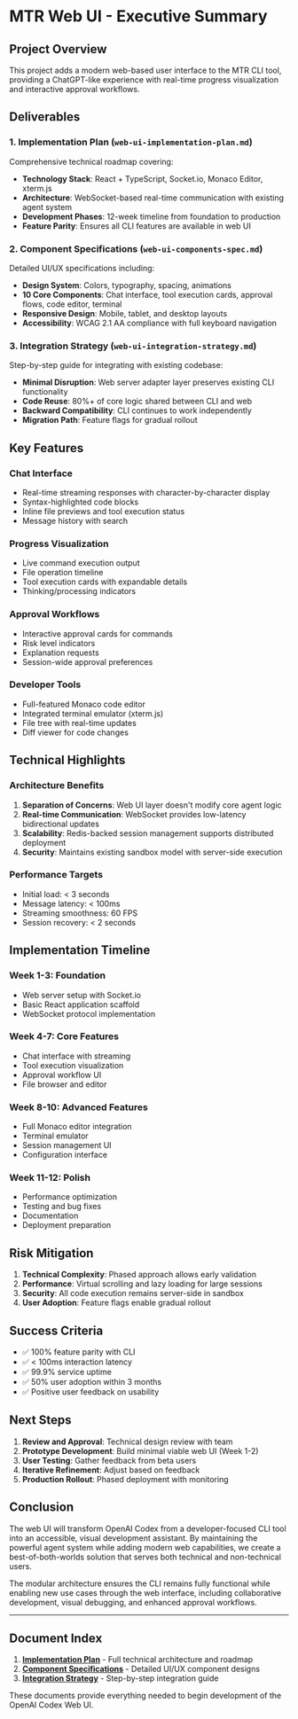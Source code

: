 # MTR Web UI - Executive Summary

## Project Overview

This project adds a modern web-based user interface to the MTR CLI tool, providing a ChatGPT-like experience with real-time progress visualization and interactive approval workflows.

## Deliverables

### 1. Implementation Plan (`web-ui-implementation-plan.md`)
Comprehensive technical roadmap covering:
- **Technology Stack**: React + TypeScript, Socket.io, Monaco Editor, xterm.js
- **Architecture**: WebSocket-based real-time communication with existing agent system
- **Development Phases**: 12-week timeline from foundation to production
- **Feature Parity**: Ensures all CLI features are available in web UI

### 2. Component Specifications (`web-ui-components-spec.md`)
Detailed UI/UX specifications including:
- **Design System**: Colors, typography, spacing, animations
- **10 Core Components**: Chat interface, tool execution cards, approval flows, code editor, terminal
- **Responsive Design**: Mobile, tablet, and desktop layouts
- **Accessibility**: WCAG 2.1 AA compliance with full keyboard navigation

### 3. Integration Strategy (`web-ui-integration-strategy.md`)
Step-by-step guide for integrating with existing codebase:
- **Minimal Disruption**: Web server adapter layer preserves existing CLI functionality
- **Code Reuse**: 80%+ of core logic shared between CLI and web
- **Backward Compatibility**: CLI continues to work independently
- **Migration Path**: Feature flags for gradual rollout

## Key Features

### Chat Interface
- Real-time streaming responses with character-by-character display
- Syntax-highlighted code blocks
- Inline file previews and tool execution status
- Message history with search

### Progress Visualization
- Live command execution output
- File operation timeline
- Tool execution cards with expandable details
- Thinking/processing indicators

### Approval Workflows
- Interactive approval cards for commands
- Risk level indicators
- Explanation requests
- Session-wide approval preferences

### Developer Tools
- Full-featured Monaco code editor
- Integrated terminal emulator (xterm.js)
- File tree with real-time updates
- Diff viewer for code changes

## Technical Highlights

### Architecture Benefits
1. **Separation of Concerns**: Web UI layer doesn't modify core agent logic
2. **Real-time Communication**: WebSocket provides low-latency bidirectional updates
3. **Scalability**: Redis-backed session management supports distributed deployment
4. **Security**: Maintains existing sandbox model with server-side execution

### Performance Targets
- Initial load: < 3 seconds
- Message latency: < 100ms
- Streaming smoothness: 60 FPS
- Session recovery: < 2 seconds

## Implementation Timeline

### Week 1-3: Foundation
- Web server setup with Socket.io
- Basic React application scaffold
- WebSocket protocol implementation

### Week 4-7: Core Features
- Chat interface with streaming
- Tool execution visualization
- Approval workflow UI
- File browser and editor

### Week 8-10: Advanced Features
- Full Monaco editor integration
- Terminal emulator
- Session management UI
- Configuration interface

### Week 11-12: Polish
- Performance optimization
- Testing and bug fixes
- Documentation
- Deployment preparation

## Risk Mitigation

1. **Technical Complexity**: Phased approach allows early validation
2. **Performance**: Virtual scrolling and lazy loading for large sessions
3. **Security**: All code execution remains server-side in sandbox
4. **User Adoption**: Feature flags enable gradual rollout

## Success Criteria

- ✅ 100% feature parity with CLI
- ✅ < 100ms interaction latency
- ✅ 99.9% service uptime
- ✅ 50% user adoption within 3 months
- ✅ Positive user feedback on usability

## Next Steps

1. **Review and Approval**: Technical design review with team
2. **Prototype Development**: Build minimal viable web UI (Week 1-2)
3. **User Testing**: Gather feedback from beta users
4. **Iterative Refinement**: Adjust based on feedback
5. **Production Rollout**: Phased deployment with monitoring

## Conclusion

The web UI will transform OpenAI Codex from a developer-focused CLI tool into an accessible, visual development assistant. By maintaining the powerful agent system while adding modern web capabilities, we create a best-of-both-worlds solution that serves both technical and non-technical users.

The modular architecture ensures the CLI remains fully functional while enabling new use cases through the web interface, including collaborative development, visual debugging, and enhanced approval workflows.

---

## Document Index

1. **[Implementation Plan](./web-ui-implementation-plan.md)** - Full technical architecture and roadmap
2. **[Component Specifications](./web-ui-components-spec.md)** - Detailed UI/UX component designs
3. **[Integration Strategy](./web-ui-integration-strategy.md)** - Step-by-step integration guide

These documents provide everything needed to begin development of the OpenAI Codex Web UI.